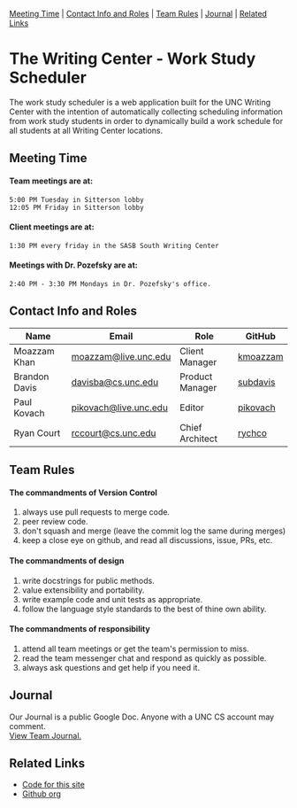 [Meeting Time](#meeting-time) | [Contact Info and Roles](#contact-info-and-roles) | [Team Rules](#team-rules) | [Journal](#journal) | [Related Links](#related-links)

# The Writing Center - Work Study Scheduler

The work study scheduler is a web application built for the UNC Writing Center with the intention of automatically collecting scheduling information from work study students in order to dynamically build a work schedule for all students at all Writing Center locations.

## Meeting Time

#### Team meetings are at:

```
5:00 PM Tuesday in Sitterson lobby
12:05 PM Friday in Sitterson lobby
```

#### Client meetings are at:

```
1:30 PM every friday in the SASB South Writing Center
```

#### Meetings with Dr. Pozefsky are at:

```
2:40 PM - 3:30 PM Mondays in Dr. Pozefsky's office.
```

## Contact Info and Roles

Name            | Email                 | Role              | GitHub
---             | ---                   | ---               | ---
Moazzam Khan    | moazzam@live.unc.edu  | Client Manager    | [kmoazzam](https://github.com/kmoazzam)
Brandon Davis   | davisba@cs.unc.edu    | Product Manager   | [subdavis](https://github.com/subdavis)
Paul Kovach     | pikovach@live.unc.edu | Editor            | [pikovach](https://github.com/pikovach)
Ryan Court      | rccourt@cs.unc.edu    | Chief Architect   | [rychco](https://github.com/rychco)

## Team Rules

#### The commandments of Version Control

1. always use pull requests to merge code.
2. peer review code.
3. don't squash and merge (leave the commit log the same during merges)
4. keep a close eye on github, and read all discussions, issue, PRs, etc.

#### The commandments of design

1. write docstrings for public methods.
2. value extensibility and portability.
3. write example code and unit tests as appropriate.
4. follow the language style standards to the best of thine own ability.

#### The commandments of responsibility

1. attend all team meetings or get the team's permission to miss.
2. read the team messenger chat and respond as quickly as possible.
3. always ask questions and get help if you need it.

## Journal

Our Journal is a public Google Doc.  Anyone with a UNC CS account may comment.  
[View Team Journal.](https://docs.google.com/a/cs.unc.edu/document/d/1m7bkKbaAAIxj2qUCbEodKDyvwG2fRXsw-r0_WBQhJ3k/edit?usp=sharing)

## Related Links

* [Code for this site](https://github.com/WritingCenterScheduler/WritingCenterScheduler.github.io)
* [Github org](https://github.com/WritingCenterScheduler)
